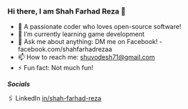 ### Hi there, I am Shah Farhad Reza 👋

- 🔭 A passionate coder who loves open-source software!
- 🌱 I’m currently learning game development
- 💬 Ask me about anything: DM me on Facebook! - facebook.com/shahfarhadrezaa
- 📫 How to reach me: shuvodesh71@gmail.com
- ⚡ Fun fact: Not much fun!

***Socials***

🖇️ LinkedIn [in/shah-farhad-reza](https://www.linkedin.com/in/shah-farhad-reza/)
